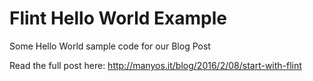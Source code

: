 # Flint Hello World Example

Some Hello World sample code for our Blog Post

Read the full post here: http://manyos.it/blog/2016/2/08/start-with-flint

